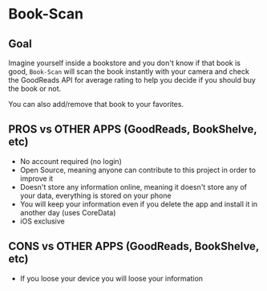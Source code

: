 # Book-Scan

## Goal

Imagine yourself inside a bookstore and you don't know if that book is good, ```Book-Scan``` will scan the book instantly with your camera and check the GoodReads API for average rating to help you decide if you should buy the book or not.

You can also add/remove that book to your favorites.


## PROS vs OTHER APPS (GoodReads, BookShelve, etc)

- No account required (no login)
- Open Source, meaning anyone can contribute to this project in order to improve it
- Doesn't store any information online, meaning it doesn't store any of your data, everything is stored on your phone
- You will keep your information even if you delete the app and install it in another day (uses CoreData)
- iOS exclusive

## CONS vs OTHER APPS (GoodReads, BookShelve, etc)

- If you loose your device you will loose your information

